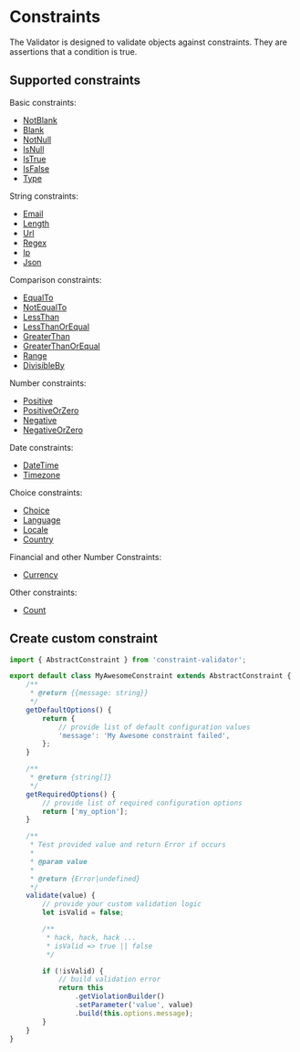 # Constraints
The Validator is designed to validate objects against constraints. They are assertions that a condition is true.

## Supported constraints
Basic constraints:
- [NotBlank](./Constraints/NotBlank.md)
- [Blank](./Constraints/Blank.md)
- [NotNull](./Constraints/NotNull.md)
- [IsNull](./Constraints/IsNull.md)
- [IsTrue](./Constraints/IsTrue.md)
- [IsFalse](./Constraints/IsFalse.md)
- [Type](./Constraints/Type.md)

String constraints:
- [Email](./Constraints/Email.md)
- [Length](./Constraints/Length.md)
- [Url](./Constraints/Url.md)
- [Regex](./Constraints/Regex.md)
- [Ip](./Constraints/Ip.md)
- [Json](./Constraints/Json.md)

Comparison constraints:
- [EqualTo](./Constraints/EqualTo.md)
- [NotEqualTo](./Constraints/NotEqualTo.md)
- [LessThan](./Constraints/LessThan.md)
- [LessThanOrEqual](./Constraints/LessThanOrEqual.md)
- [GreaterThan](./Constraints/GreaterThan.md)
- [GreaterThanOrEqual](./Constraints/GreaterThanOrEqual.md)
- [Range](./Constraints/Range.md)
- [DivisibleBy](./Constraints/DivisibleBy.md)

Number constraints:
- [Positive](./Constraints/Positive.md)
- [PositiveOrZero](./Constraints/PositiveOrZero.md)
- [Negative](./Constraints/Negative.md)
- [NegativeOrZero](./NegativeOrZero.md)

Date constraints:
- [DateTime](./Constraints/DateTime.md)
- [Timezone](./Constraints/Timezone.md)

Choice constraints:
- [Choice](./Constraints/Choice.md)
- [Language](./Constraints/Language.md)
- [Locale](./Constraints/Locale.md)
- [Country](./Constraints/Country.md)

Financial and other Number Constraints:
- [Currency](./Constraints/Currency.md)

Other constraints:
- [Count](./Constraints/Count.md)

## Create custom constraint

```javascript
import { AbstractConstraint } from 'constraint-validator';

export default class MyAwesomeConstraint extends AbstractConstraint {
    /**
     * @return {{message: string}}
     */
    getDefaultOptions() {
        return {
            // provide list of default configuration values
            'message': 'My Awesome constraint failed',
        };
    }

    /**
     * @return {string[]}
     */
    getRequiredOptions() {
        // provide list of required configuration options
        return ['my_option'];
    }

    /**
     * Test provided value and return Error if occurs
     *
     * @param value
     *
     * @return {Error|undefined}
     */
    validate(value) {
        // provide your custom validation logic
        let isValid = false;

        /** 
         * hack, hack, hack ...
         * isValid => true || false 
         */

        if (!isValid) {
            // build validation error
            return this
                .getViolationBuilder()
                .setParameter('value', value)
                .build(this.options.message);
        }
    }
}
```
